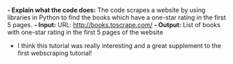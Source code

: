 **- Explain what the code does:** The code scrapes a website by using libraries in Python to find the books which have a one-star rating in the first 5 pages. 
**- Input:** URL: http://books.toscrape.com/
**- Output:** List of books with one-star rating in the first 5 pages of the website
- I think this tutorial was really interesting and a great supplement to the first webscraping tutorial!
